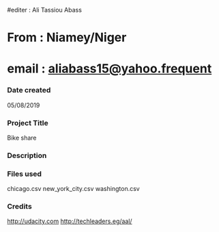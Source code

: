 #editer : Ali Tassiou Abass
# From : Niamey/Niger
# email : aliabass15@yahoo.frequent

### Date created
05/08/2019

### Project Title
Bike share
### Description

### Files used
chicago.csv
new_york_city.csv
washington.csv

### Credits
http://udacity.com
http://techleaders.eg/aal/
